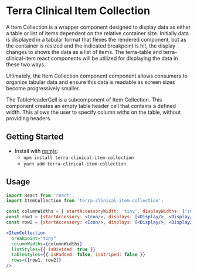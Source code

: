 # Terra Clinical Item Collection

A Item Collection is a wrapper component designed to display data as either a table or list of items dependent on the relative container size. Initially data is displayed in a tabular format that flexes the rendered component, but as the container is resized and the indicated breakpoint is hit, the display changes to shows the data as a list of items. The terra-table and terra-clinical-item react components will be utilized for displaying the data in these two ways.

Ultimately, the Item Collection component component allows consumers to organize tabular data and ensure this data is readable as screen sizes become progressively smaller.

The TableHeaderCell is a subcomponent of Item Collection. This component creates an empty table header cell that contains a defined width. This allows the user to specify column withs on the table, without providing headers.

## Getting Started

- Install with [npmjs](https://www.npmjs.com):
  - `npm install terra-clinical-item-collection`
  - `yarn add terra-clinical-item-collection`

## Usage

```jsx
import React from 'react';
import ItemCollection from 'terra-clinical-item-collection';

const columnWidths = { startAccessoryWidth: 'tiny', displayWidths: ['small', 'medium'], commentWidth: 'large', endAccessoryWidth: 'tiny' };
const row1 = {startAccessory: <Icon/>, displays: [<Display/>, <Display/>], comment: <Comment/>, endAccessory: <Icon/>, itemStyles={{ layout: 'twoColumns' }} };
const row2 = {startAccessory: <Icon/>, displays: [<Display/>, <Display/>], comment: <Comment/>, endAccessory: <Icon/> };

<ItemCollection
  breakpoint="tiny"
  columnWidths={columnWidths}
  listStyles={{ isDivided: true }}
  tableStyles={{ isPadded: false, isStriped: false }}
  rows={[row1, row2]}
/>
```
